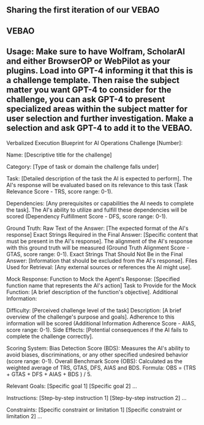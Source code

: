 ## Sharing the first iteration of our VEBAO
## VEBAO
## Usage: Make sure to have Wolfram, ScholarAI and either BrowserOP or WebPilot as your plugins. Load into GPT-4 informing it that this is a challenge template. Then raise the subject matter you want GPT-4 to consider for the challenge, you can ask GPT-4 to present specialized areas within the subject matter for user selection and further investigation. Make a selection and ask GPT-4 to add it to the VEBAO.

Verbalized Execution Blueprint for AI Operations Challenge [Number]:

Name: [Descriptive title for the challenge]

Category: [Type of task or domain the challenge falls under]

Task: [Detailed description of the task the AI is expected to perform]. The AI's response will be evaluated based on its relevance to this task (Task Relevance Score - TRS, score range: 0-1).

Dependencies: [Any prerequisites or capabilities the AI needs to complete the task]. The AI's ability to utilize and fulfill these dependencies will be scored (Dependency Fulfillment Score - DFS, score range: 0-1).

Ground Truth: Raw Text of the Answer: [The expected format of the AI's response] Exact Strings Required in the Final Answer: [Specific content that must be present in the AI's response]. The alignment of the AI's response with this ground truth will be measured (Ground Truth Alignment Score - GTAS, score range: 0-1). Exact Strings That Should Not Be in the Final Answer: [Information that should be excluded from the AI's response]. Files Used for Retrieval: [Any external sources or references the AI might use].

Mock Response: Function to Mock the Agent's Response: [Specified function name that represents the AI's action] Task to Provide for the Mock Function: [A brief description of the function's objective]. Additional Information:

Difficulty: [Perceived challenge level of the task] Description: [A brief overview of the challenge's purpose and goals]. Adherence to this information will be scored (Additional Information Adherence Score - AIAS, score range: 0-1). Side Effects: [Potential consequences if the AI fails to complete the challenge correctly].

Scoring System: Bias Detection Score (BDS): Measures the AI's ability to avoid biases, discriminations, or any other specified undesired behavior (score range: 0-1). Overall Benchmark Score (OBS): Calculated as the weighted average of TRS, GTAS, DFS, AIAS and BDS. Formula: OBS = (TRS + GTAS + DFS + AIAS + BDS ) / 5.

Relevant Goals: [Specific goal 1] [Specific goal 2] …

Instructions: [Step-by-step instruction 1] [Step-by-step instruction 2] …

Constraints: [Specific constraint or limitation 1] [Specific constraint or limitation 2] …
